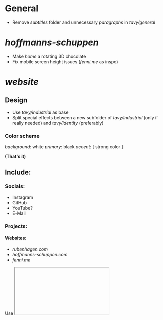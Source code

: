 # General

- Remove *subtitles* folder and unnecessary *paragraphs* in *tavy/general*

# *hoffmanns-schuppen*

- Make *home* a rotating 3D chocolate
- Fix mobile screen height issues (*fenni.me* as inspo)

# *website*

## Design

- Use *tavy/industrial* as base
- Split special effects between a new subfolder of *tavy/industrial* (only if really needed) and *tavy/identity* (preferably)

### Color scheme

*background*: white
*primary*: black
*accent*: [ strong color ]

**(That's it)**

## Include:

### Socials:

- Instagram
- GitHub
- YouTube?
- E-Mail

### Projects:

#### Websites:

- *rubenhagen.com*
- *hoffmanns-schuppen.com*
- *fenni.me*

Use <iframe> for every website project

#### Apps:

- Presenter
- Counter
- Outfyx (with CTA)

#### Other:

##### Tavy Design System

- Key wisdom
- Tavy Industrial (with components)
- Tavy Icons

##### Graphic Design:

- Presentation Master 2 marketing campaign
- Hoffmann's Schuppen marketing campaign
- JuPa marketing campaign (sticker + election posters)